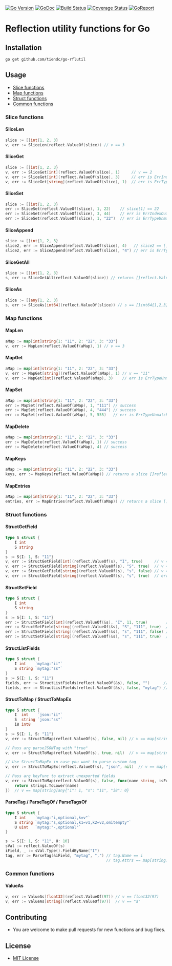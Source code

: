 [![Go Version][gover-img]][gover] [![GoDoc][doc-img]][doc] [![Build Status][ci-img]][ci] [![Coverage Status][cov-img]][cov] [![GoReport][rpt-img]][rpt]

# Reflection utility functions for Go

## Installation

```shell
go get github.com/tiendc/go-rflutil
```

## Usage

- [Slice functions](#slice-functions)
- [Map functions](#map-functions)
- [Struct functions](#struct-functions)
- [Common functions](#common-functions)

### Slice functions

#### SliceLen

```go
slice := []int{1, 2, 3}
v, err := SliceLen(reflect.ValueOf(slice)) // v == 3
```

#### SliceGet

```go
slice := []int{1, 2, 3}
v, err := SliceGet[int](reflect.ValueOf(slice), 1)     // v == 2
v, err := SliceGet[int](reflect.ValueOf(slice), 3)     // err is ErrIndexOutOfRange
v, err := SliceGet[string](reflect.ValueOf(slice), 1)  // err is ErrTypeUnmatched
```

#### SliceSet

```go
slice := []int{1, 2, 3}
err := SliceSet(reflect.ValueOf(slice), 1, 22)    // slice[1] == 22
err := SliceSet(reflect.ValueOf(slice), 3, 44)    // err is ErrIndexOutOfRange
err := SliceSet(reflect.ValueOf(slice), 1, "22")  // err is ErrTypeUnmatched
```

#### SliceAppend

```go
slice := []int{1, 2, 3}
slice2, err := SliceAppend(reflect.ValueOf(slice), 4)   // slice2 == []int{1, 2, 3, 4}
slice2, err := SliceAppend(reflect.ValueOf(slice), "4") // err is ErrTypeUnmatched
```

#### SliceGetAll

```go
slice := []int{1, 2, 3}
s, err := SliceGetAll(reflect.ValueOf(slice)) // returns []reflect.Value
```

#### SliceAs

```go
slice := []any{1, 2, 3}
s, err := SliceAs[int64](reflect.ValueOf(slice)) // s == []int64{1,2,3}
```

### Map functions

#### MapLen

```go
aMap := map[int]string{1: "11", 2: "22", 3: "33"}
v, err := MapLen(reflect.ValueOf(aMap), 1) // v == 3
```

#### MapGet

```go
aMap := map[int]string{1: "11", 2: "22", 3: "33"}
v, err := MapGet[string](reflect.ValueOf(aMap), 1) // v == "11"
v, err := MapGet[int](reflect.ValueOf(aMap), 3)    // err is ErrTypeUnmatched
```

#### MapSet

```go
aMap := map[int]string{1: "11", 2: "22", 3: "33"}
err := MapSet(reflect.ValueOf(aMap), 1, "111") // success
err := MapSet(reflect.ValueOf(aMap), 4, "444") // success
err := MapSet(reflect.ValueOf(aMap), 5, 555)   // err is ErrTypeUnmatched
```

#### MapDelete

```go
aMap := map[int]string{1: "11", 2: "22", 3: "33"}
err := MapDelete(reflect.ValueOf(aMap), 1) // success
err := MapDelete(reflect.ValueOf(aMap), 4) // success
```

#### MapKeys

```go
aMap := map[int]string{1: "11", 2: "22", 3: "33"}
keys, err := MapKeys(reflect.ValueOf(aMap)) // returns a slice []reflect.Value of keys
```

#### MapEntries

```go
aMap := map[int]string{1: "11", 2: "22", 3: "33"}
entries, err := MapEntries(reflect.ValueOf(aMap)) // returns a slice []MapEntry of entries
```

### Struct functions

#### StructGetField

```go
type S struct {
    I int
    S string
}
s := S{I: 1, S: "11"}
v, err := StructGetField[int](reflect.ValueOf(s), "I", true)     // v == 1
v, err := StructGetField[string](reflect.ValueOf(s), "S", true)  // v == "11"
v, err := StructGetField[string](reflect.ValueOf(s), "s", false) // v == "11"
v, err := StructGetField[string](reflect.ValueOf(s), "s", true)  // err is ErrNotFound
```

#### StructSetField

```go
type S struct {
    I int
    S string
}
s := S{I: 1, S: "11"}
err := StructSetField[int](reflect.ValueOf(&s), "I", 11, true)        // success
err := StructSetField[string](reflect.ValueOf(&s), "S", "111", true)  // success
err := StructSetField[string](reflect.ValueOf(&s), "s", "111", false) // success
err := StructSetField[string](reflect.ValueOf(&s), "s", "111", true)  // err is ErrNotFound
```

#### StructListFields

```go
type S struct {
    I int    `mytag:"ii"`
    S string `mytag:"ss"`
}
s := S{I: 1, S: "11"}
fields, err := StructListFields(reflect.ValueOf(&s), false, "")      // fields == []string{"I", "S"}
fields, err := StructListFields(reflect.ValueOf(&s), false, "mytag") // fields == []string{"ii", "ss"}
```

#### StructToMap / StructToMapEx

```go
type S struct {
    I  int    `json:"ii"`
    S  string `json:"ss"`
    i8 int8
}
s := S{I: 1, S: "11"}
v, err := StructToMap(reflect.ValueOf(s), false, nil) // v == map[string]any{"I": 1, "S": "11"}

// Pass arg parseJSONTag with "true"
v, err := StructToMap(reflect.ValueOf(s), true, nil)  // v == map[string]any{"ii": 1, "ss": "11"}

// Use StructToMapEx in case you want to parse custom tag
v, err := StructToMapEx(reflect.ValueOf(s), "json", nil)  // v == map[string]any{"ii": 1, "ss": "11"}

// Pass arg keyFunc to extract unexported fields
v, err := StructToMap(reflect.ValueOf(s), false, func(name string, isExported bool) string {
	return strings.ToLower(name)
})  // v == map[string]any{"i": 1, "s": "11", "i8": 0}
```

#### ParseTag / ParseTagOf / ParseTagsOf

```go
type S struct {
    I int    `mytag:"i,optional,k=v"`
    S string `mytag:"s,optional,k1=v1,k2=v2,omitempty"`
    U uint   `mytag:"-,optional"`
}

s := S{I: 1, S: "11", U: 10}
sVal := reflect.ValueOf(s)
iField, _ := sVal.Type().FieldByName("I")
tag, err := ParseTag(&iField, "mytag", ",") // tag.Name == i
                                            // tag.Attrs == map[string]string{"optional": "", "k", "v"}
```

### Common functions

#### ValueAs

```go
v, err := ValueAs[float32](reflect.ValueOf(97)) // v == float32(97)
v, err := ValueAs[string](reflect.ValueOf(97))  // v == "a"
```

## Contributing

- You are welcome to make pull requests for new functions and bug fixes.

## License

- [MIT License](LICENSE)

[doc-img]: https://pkg.go.dev/badge/github.com/tiendc/go-rflutil
[doc]: https://pkg.go.dev/github.com/tiendc/go-rflutil
[gover-img]: https://img.shields.io/badge/Go-%3E%3D%201.18-blue
[gover]: https://img.shields.io/badge/Go-%3E%3D%201.18-blue
[ci-img]: https://github.com/tiendc/go-rflutil/actions/workflows/go.yml/badge.svg
[ci]: https://github.com/tiendc/go-rflutil/actions/workflows/go.yml
[cov-img]: https://codecov.io/gh/tiendc/go-rflutil/branch/main/graph/badge.svg
[cov]: https://codecov.io/gh/tiendc/go-rflutil
[rpt-img]: https://goreportcard.com/badge/github.com/tiendc/go-rflutil
[rpt]: https://goreportcard.com/report/github.com/tiendc/go-rflutil
